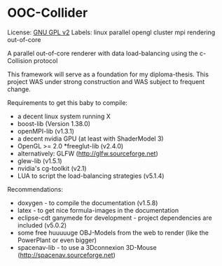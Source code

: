 # OOC-Collider
License: [GNU GPL v2](http://www.gnu.org/licenses/old-licenses/gpl-2.0.html)
Labels:  linux parallel opengl cluster mpi rendering out-of-core 

A parallel out-of-core renderer with data load-balancing using the c-Collision protocol

This framework will serve as a foundation for my diploma-thesis. This project WAS under strong construction and WAS subject to frequent change.

Requirements to get this baby to compile: 
* a decent linux system running X 
* boost-lib (Version 1.38.0) 
* openMPI-lib (v1.3.1) 
* a decent nvidia GPU (at least with ShaderModel 3) 
* OpenGL >= 2.0 
*freeglut-lib (v2.4.0) 
* alternatively: GLFW (http://glfw.sourceforge.net) 
* glew-lib (v1.5.1) 
* nvidia's cg-toolkit (v2.1) 
* LUA to script the load-balancing strategies (v5.1.4)

Recommendations: 
* doxygen - to compile the documentation (v1.5.8) 
* latex - to get nice formula-images in the documentation 
* eclipse-cdt ganymede for development - project dependencies are included (v5.0.2) 
* some free huuuuuge OBJ-Models from the web to render (like the PowerPlant or even bigger) 
* spacenav-lib - to use a 3Dconnexion 3D-Mouse (http://spacenav.sourceforge.net)

